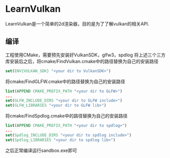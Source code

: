 LearnVulkan
===
LearnVulkan是一个简单的2d渲染器，目的是为了了解vulkan的相关API.

编译
-----
工程使用CMake，需要预先安装好VulkanSDK，glfw3，spdlog
将上述三个三方库安装后之后，将cmake/FindVulkan.cmake中的路径替换为自己的安装路径
```cmake
set(ENV{VULKAN_SDK} "<your dir to VulkanSDK>")
```
将cmake/FindGLFW.cmake中的路径替换为自己的安装路径
```cmake
list(APPEND CMAKE_PREFIX_PATH "<your dir to GLFW>")
...
set(GLFW_INCLUDE_DIRS "<your dir to GLFW include>")
set(GLFW_LIBRARIES "<your dir to GLFW lib>")
```
将cmake/FindSpdlog.cmake中的路径替换为自己的安装路径
```cmake
list(APPEND CMAKE_PREFIX_PATH "<your dir to spdlog>")
...
set(Spdlog_INCLUDE_DIRS "<your dir to spdlog include>")
set(Spdlog_LIBRARIES "<your dir to spdlog lib>")
```
之后正常编译运行sandbox.exe即可
